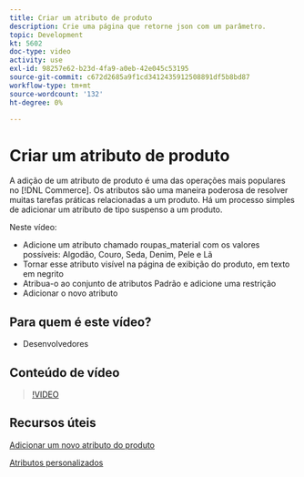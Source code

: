 ```yaml
---
title: Criar um atributo de produto
description: Crie uma página que retorne json com um parâmetro.
topic: Development
kt: 5602
doc-type: video
activity: use
exl-id: 98257e62-b23d-4fa9-a0eb-42e045c53195
source-git-commit: c672d2685a9f1cd3412435912508891df5b8bd87
workflow-type: tm+mt
source-wordcount: '132'
ht-degree: 0%

---
```


# Criar um atributo de produto

A adição de um atributo de produto é uma das operações mais populares no [!DNL Commerce]. Os atributos são uma maneira poderosa de resolver muitas tarefas práticas relacionadas a um produto. Há um processo simples de adicionar um atributo de tipo suspenso a um produto.

Neste vídeo:

- Adicione um atributo chamado roupas_material com os valores possíveis: Algodão, Couro, Seda, Denim, Pele e Lã
- Tornar esse atributo visível na página de exibição do produto, em texto em negrito
- Atribua-o ao conjunto de atributos Padrão e adicione uma restrição
- Adicionar o novo atributo

## Para quem é este vídeo?

- Desenvolvedores

## Conteúdo de vídeo

>[!VIDEO](https://video.tv.adobe.com/v/35789?quality=12&learn=on)

## Recursos úteis

[Adicionar um novo atributo do produto](https://devdocs.magento.com/videos/fundamentals/add-new-product-attribute/)

[Atributos personalizados](https://devdocs.magento.com/guides/v2.4/howdoi/custom-attributes/introduction.html)
